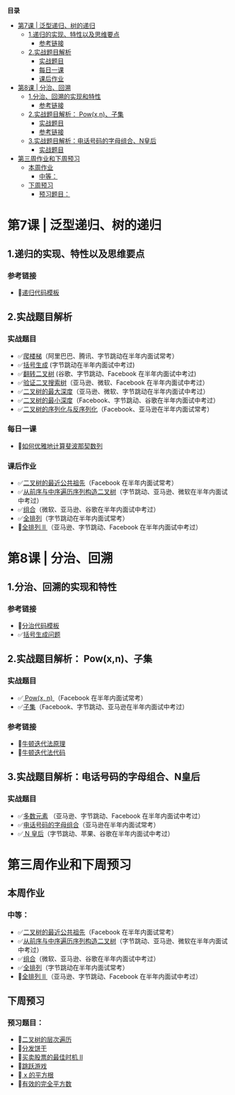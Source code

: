 **目录**

- [第7课 | 泛型递归、树的递归](#第7课--泛型递归树的递归)
  - [1.递归的实现、特性以及思维要点](#1递归的实现特性以及思维要点)
    - [参考链接](#参考链接)
  - [2.实战题目解析](#2实战题目解析)
    - [实战题目](#实战题目)
    - [每日一课](#每日一课)
    - [课后作业](#课后作业)
- [第8课 | 分治、回溯](#第8课--分治回溯)
  - [1.分治、回溯的实现和特性](#1分治回溯的实现和特性)
    - [参考链接](#参考链接-1)
  - [2.实战题目解析： Pow(x,n)、子集](#2实战题目解析-powxn子集)
    - [实战题目](#实战题目-1)
    - [参考链接](#参考链接-2)
  - [3.实战题目解析：电话号码的字母组合、N皇后](#3实战题目解析电话号码的字母组合n皇后)
    - [实战题目](#实战题目-2)
- [第三周作业和下周预习](#第三周作业和下周预习)
  - [本周作业](#本周作业)
    - [中等：](#中等)
  - [下周预习](#下周预习)
    - [预习题目：](#预习题目)

# 第7课 | 泛型递归、树的递归

## 1.递归的实现、特性以及思维要点

### 参考链接

- 🔲[递归代码模板](https://shimo.im/docs/EICAr9lRPUIPHxsH/)

## 2.实战题目解析

### 实战题目

- ✅[爬楼梯](https://leetcode-cn.com/problems/climbing-stairs/)（阿里巴巴、腾讯、字节跳动在半年内面试常考）
- ✅[括号生成](https://leetcode-cn.com/problems/generate-parentheses/) (字节跳动在半年内面试中考过)
- ✅[翻转二叉树](https://leetcode-cn.com/problems/invert-binary-tree/description/) (谷歌、字节跳动、Facebook 在半年内面试中考过)
- ✅[验证二叉搜索树](https://leetcode-cn.com/problems/validate-binary-search-tree)（亚马逊、微软、Facebook 在半年内面试中考过）
- ✅[二叉树的最大深度](https://leetcode-cn.com/problems/maximum-depth-of-binary-tree)（亚马逊、微软、字节跳动在半年内面试中考过）
- ✅[二叉树的最小深度](https://leetcode-cn.com/problems/minimum-depth-of-binary-tree)（Facebook、字节跳动、谷歌在半年内面试中考过）
- ✅[二叉树的序列化与反序列化](https://leetcode-cn.com/problems/serialize-and-deserialize-binary-tree/)（Facebook、亚马逊在半年内面试常考）

### 每日一课

- 🔲[如何优雅地计算斐波那契数列](https://time.geekbang.org/dailylesson/detail/100028406)

### 课后作业

- ✅[二叉树的最近公共祖先](https://leetcode-cn.com/problems/lowest-common-ancestor-of-a-binary-tree/)（Facebook 在半年内面试常考）
- ✅[从前序与中序遍历序列构造二叉树](https://leetcode-cn.com/problems/construct-binary-tree-from-preorder-and-inorder-traversal)（字节跳动、亚马逊、微软在半年内面试中考过）
- ✅[组合](https://leetcode-cn.com/problems/combinations/)（微软、亚马逊、谷歌在半年内面试中考过）
- ✅[全排列](https://leetcode-cn.com/problems/permutations/)（字节跳动在半年内面试常考）
- 🔲[全排列 II ](https://leetcode-cn.com/problems/permutations-ii/)（亚马逊、字节跳动、Facebook 在半年内面试中考过）



# 第8课 | 分治、回溯

## 1.分治、回溯的实现和特性

### 参考链接

- 🔲[分治代码模板](https://shimo.im/docs/zvlDqLLMFvcAF79A/)
- ✅[括号生成问题](https://leetcode-cn.com/problems/generate-parentheses/)

## 2.实战题目解析： Pow(x,n)、子集

### 实战题目

- ✅[ Pow(x, n) ](https://leetcode-cn.com/problems/powx-n/)（Facebook 在半年内面试常考）
- ✅[子集](https://leetcode-cn.com/problems/subsets/)（Facebook、字节跳动、亚马逊在半年内面试中考过）

### 参考链接

- 🔲[牛顿迭代法原理](http://www.matrix67.com/blog/archives/361)
- 🔲[牛顿迭代法代码](http://www.voidcn.com/article/p-eudisdmk-zm.html)

## 3.实战题目解析：电话号码的字母组合、N皇后

### 实战题目

- ✅[多数元素](https://leetcode-cn.com/problems/majority-element/description/) （亚马逊、字节跳动、Facebook 在半年内面试中考过）
- ✅[电话号码的字母组合](https://leetcode-cn.com/problems/letter-combinations-of-a-phone-number/)（亚马逊在半年内面试常考）
- ✅[ N 皇后](https://leetcode-cn.com/problems/n-queens/)（字节跳动、苹果、谷歌在半年内面试中考过）



# 第三周作业和下周预习

## 本周作业

### 中等：

- ✅[二叉树的最近公共祖先](https://leetcode-cn.com/problems/lowest-common-ancestor-of-a-binary-tree/)（Facebook 在半年内面试常考）
- ✅[从前序与中序遍历序列构造二叉树](https://leetcode-cn.com/problems/construct-binary-tree-from-preorder-and-inorder-traversal/)（字节跳动、亚马逊、微软在半年内面试中考过）
- ✅[组合](https://leetcode-cn.com/problems/combinations/)（微软、亚马逊、谷歌在半年内面试中考过）
- ✅[全排列](https://leetcode-cn.com/problems/permutations/)（字节跳动在半年内面试常考）
- 🔲[全排列 II ](https://leetcode-cn.com/problems/permutations-ii/)（亚马逊、字节跳动、Facebook 在半年内面试中考过）

## 下周预习

### 预习题目：

- 🔲[二叉树的层次遍历](http://leetcode-cn.com/problems/binary-tree-level-order-traversal/#/description)
- 🔲[分发饼干](http://leetcode-cn.com/problems/assign-cookies/description/)
- 🔲[买卖股票的最佳时机 II ](http://leetcode-cn.com/problems/best-time-to-buy-and-sell-stock-ii/description/)
- 🔲[跳跃游戏](http://leetcode-cn.com/problems/jump-game/)
- 🔲[ x 的平方根](http://leetcode-cn.com/problems/sqrtx/)
- 🔲[有效的完全平方数](http://leetcode-cn.com/problems/valid-perfect-square/)

